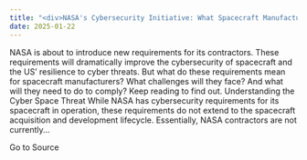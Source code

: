 ```yaml
---
title: "<div>NASA's Cybersecurity Initiative: What Spacecraft Manufacturers Need to Know</div>"
date: 2025-01-22
---
```


NASA is about to introduce new requirements for its contractors. These requirements will dramatically improve the cybersecurity of spacecraft and the US’ resilience to cyber threats. But what do these requirements mean for spacecraft manufacturers? What challenges will they face? And what will they need to do to comply? Keep reading to find out. Understanding the Cyber Space Threat While NASA has cybersecurity requirements for its spacecraft in operation, these requirements do not extend to the spacecraft acquisition and development lifecycle. Essentially, NASA contractors are not currently...

Go to Source

